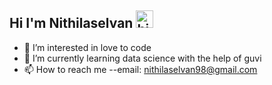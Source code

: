 ## Hi I'm Nithilaselvan <img src="https://user-images.githubusercontent.com/1303154/88677602-1635ba80-d120-11ea-84d8-d263ba5fc3c0.gif" width="28px" alt="hi">
 
- 👀 I’m interested in love to code
- 🌱 I’m currently learning data science with the help of guvi
- 📫 How to reach me --email: nithilaselvan98@gmail.com


